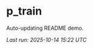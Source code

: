 # p_train

Auto-updating README demo.

<!--START_SECTION:status-->
_Last run: 2025-10-14 15:22 UTC_
<!--END_SECTION:status-->





































































































































































































































































































































































































































































































































































































































































































































































































































































































































































































































































































































































































































































































